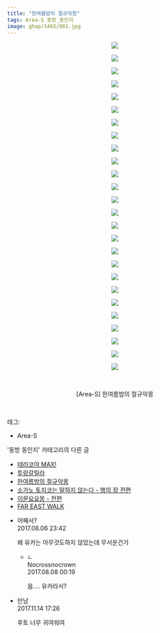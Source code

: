 ```yaml
---
title: "한여름밤의 절규악몽"
tags: Area-S 동방_동인지
image: ghap/1465/001.jpg
---
```

<div class="article">
<p style="text-align: center; clear: none; float: none;"><img src="{{ site.nasurl }}/ghap/1465/001.jpg"/></p>
<p style="text-align: center; clear: none; float: none;"><img src="{{ site.nasurl }}/ghap/1465/002.jpg"/></p>
<p style="text-align: center; clear: none; float: none;"><img src="{{ site.nasurl }}/ghap/1465/003.jpg"/></p>
<p style="text-align: center; clear: none; float: none;"><img src="{{ site.nasurl }}/ghap/1465/004.jpg"/></p>
<p style="text-align: center; clear: none; float: none;"><img src="{{ site.nasurl }}/ghap/1465/005.jpg"/></p>
<p style="text-align: center; clear: none; float: none;"><img src="{{ site.nasurl }}/ghap/1465/006.jpg"/></p>
<p style="text-align: center; clear: none; float: none;"><img src="{{ site.nasurl }}/ghap/1465/007.jpg"/></p>
<p style="text-align: center; clear: none; float: none;"><img src="{{ site.nasurl }}/ghap/1465/008.jpg"/></p>
<p style="text-align: center; clear: none; float: none;"><img src="{{ site.nasurl }}/ghap/1465/009.jpg"/></p>
<p style="text-align: center; clear: none; float: none;"><img src="{{ site.nasurl }}/ghap/1465/010.jpg"/></p>
<p style="text-align: center; clear: none; float: none;"><img src="{{ site.nasurl }}/ghap/1465/011.jpg"/></p>
<p style="text-align: center; clear: none; float: none;"><img src="{{ site.nasurl }}/ghap/1465/012.jpg"/></p>
<p style="text-align: center; clear: none; float: none;"><img src="{{ site.nasurl }}/ghap/1465/013.jpg"/></p>
<p style="text-align: center; clear: none; float: none;"><img src="{{ site.nasurl }}/ghap/1465/014.jpg"/></p>
<p style="text-align: center; clear: none; float: none;"><img src="{{ site.nasurl }}/ghap/1465/015.jpg"/></p>
<p style="text-align: center; clear: none; float: none;"><img src="{{ site.nasurl }}/ghap/1465/016.jpg"/></p>
<p style="text-align: center; clear: none; float: none;"><img src="{{ site.nasurl }}/ghap/1465/017.jpg"/></p>
<p style="text-align: center; clear: none; float: none;"><img src="{{ site.nasurl }}/ghap/1465/018.jpg"/></p>
<p style="text-align: center; clear: none; float: none;"><img src="{{ site.nasurl }}/ghap/1465/019.jpg"/></p>
<p style="text-align: center; clear: none; float: none;"><img src="{{ site.nasurl }}/ghap/1465/020.jpg"/></p>
<p style="text-align: center; clear: none; float: none;"><img src="{{ site.nasurl }}/ghap/1465/021.jpg"/></p>
<p style="text-align: center; clear: none; float: none;"><img src="{{ site.nasurl }}/ghap/1465/022.jpg"/></p>
<p style="text-align: center; clear: none; float: none;"><img src="{{ site.nasurl }}/ghap/1465/023.jpg"/></p>
<p style="text-align: center; clear: none; float: none;"><img src="{{ site.nasurl }}/ghap/1465/024.jpg"/></p>
<p style="text-align: center; clear: none; float: none;"><img src="{{ site.nasurl }}/ghap/1465/025.jpg"/></p>
<p style="text-align: center; clear: none; float: none;"><img src="{{ site.nasurl }}/ghap/1465/026.jpg"/></p>
<p style="text-align: center; clear: none; float: none;"><br/></p>
<p style="text-align: center; clear: none; float: none;">[Area-S] 한여름밤의 절규악몽</p>
<p><br/></p>
</div><div class="tagTrail">
<p>태그: </p>
<ul>
<li>Area-S</li>
</ul>
</div><div class="another">
<p>'동방 동인지' 카테고리의 다른 글</p>
<ul>
<li><a href="/2016-08-10-ghap_1467">테라코야 MAX!</a></li>
<li><a href="/2016-08-10-ghap_1466">투랑갈릴라</a></li>
<li><a href="/2016-08-10-ghap_1465">한여름밤의 절규악몽</a></li>
<li><a href="/2016-08-10-ghap_1464">소가노 토지코는 말하지 않는다 - 행의 장 전편</a></li>
<li><a href="/2016-08-10-ghap_1462">이문요요몽 - 전편</a></li>
<li><a href="/2016-08-10-ghap_1461">FAR EAST WALK</a></li>
</ul>
</div><div class="cb_module cb_fluid">
<div class="cb_wrt cb_profile">
<div class="comment">
<ul>
<li class="cb_thumb_off" id="comment15053307">
<div class="cb_comment_area">
<div class="cb_info_area">
<div class="cb_section">
<span class="cb_nick_name">어째서?</span>
</div>
<div class="cb_section">
<span class="cb_date">2017.08.06 23:42 </span>
</div>
</div>
<div class="cb_dsc_comment">
<p class="cb_dsc">
											왜 유카는 아무것도하지 않았는데 무서운건가
										</p>
</div>
<ul>
<li class="cb_thumb_off" id="comment15053921">
<span class="cb_bu_subnode">ㄴ</span>
<div class="cb_comment_area">
<div class="cb_info_area">
<div class="cb_section">
<span class="cb_nick_name">Nocrossnocrown</span>
</div>
<div class="cb_section">
<span class="cb_date">2017.08.08 00:19 </span>
</div>
</div>
<div class="cb_dsc_comment">
<p class="cb_dsc">
																음.... 유카라서?
															</p>
</div>
</div>
</li>
</ul>
</div></li>
<li class="cb_thumb_off" id="comment15129217">
<div class="cb_comment_area">
<div class="cb_info_area">
<div class="cb_section">
<span class="cb_nick_name">만남</span>
</div>
<div class="cb_section">
<span class="cb_date">2017.11.14 17:26 </span>
</div>
</div>
<div class="cb_dsc_comment">
<p class="cb_dsc">
											후토 너무 귀여워여
										</p>
</div>
</div></li>
</ul>
</div>
</div><!-- commentList close -->
</div>
<br/>
<p id="refer"></p>
<br/>
